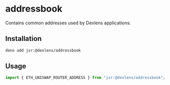 # addressbook

Contains common addresses used by Dexlens applications.

## Installation

```bash
deno add jsr:@dexlens/addressbook
```

## Usage

```typescript
import { ETH_UNISWAP_ROUTER_ADDRESS } from "jsr:@dexlens/addressbook";
```